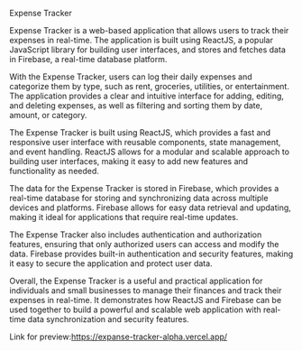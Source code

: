 Expense Tracker

Expense Tracker is a web-based application that allows users to track their expenses in real-time. The application is built using ReactJS, a popular JavaScript library for building user interfaces, and stores and fetches data in Firebase, a real-time database platform.

With the Expense Tracker, users can log their daily expenses and categorize them by type, such as rent, groceries, utilities, or entertainment. The application provides a clear and intuitive interface for adding, editing, and deleting expenses, as well as filtering and sorting them by date, amount, or category.

The Expense Tracker is built using ReactJS, which provides a fast and responsive user interface with reusable components, state management, and event handling. ReactJS allows for a modular and scalable approach to building user interfaces, making it easy to add new features and functionality as needed.

The data for the Expense Tracker is stored in Firebase, which provides a real-time database for storing and synchronizing data across multiple devices and platforms. Firebase allows for easy data retrieval and updating, making it ideal for applications that require real-time updates.

The Expense Tracker also includes authentication and authorization features, ensuring that only authorized users can access and modify the data. Firebase provides built-in authentication and security features, making it easy to secure the application and protect user data.

Overall, the Expense Tracker is a useful and practical application for individuals and small businesses to manage their finances and track their expenses in real-time. It demonstrates how ReactJS and Firebase can be used together to build a powerful and scalable web application with real-time data synchronization and security features.

Link for preview:https://expanse-tracker-alpha.vercel.app/
